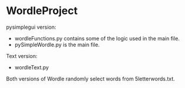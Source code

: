 # WordleProject
pysimplegui version: 
  - wordleFunctions.py contains some of the logic used in the main file.
  - pySimpleWordle.py is the main file. 
  
Text version: 
  - wordleText.py

Both versions of Wordle randomly select words from 5letterwords.txt.
